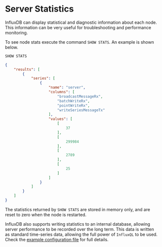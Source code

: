 # Server Statistics
InfluxDB can display statistical and diagnostic information about each node. This information can be very useful for troubleshooting and performance monitoring.

To see node stats execute the command `SHOW STATS`. An example is shown below.

```sql
SHOW STATS
```

```json
{
    "results": [
        {
            "series": [
                {
                    "name": "server",
                    "columns": [
                        "broadcastMessageRx",
                        "batchWriteRx",
                        "pointWriteRx",
                        "writeSeriesMessageTx"
                    ],
                    "values": [
                        [
                            37
                        ],
                        [
                            299984
                        ],
                        [
                            2789
                        ],
                        [
                            25
                        ]
                    ]
                }
            ]
        }
    ]
}
```

The statistics returned by `SHOW STATS` are stored in memory only, and are reset to zero when the node is restarted.

InfluxDB also supports writing statistics to an internal database, allowing server performance to be recorded over the long term. This data is written as standard time-series data, allowing the full power of `InfluxQL` to be used. Check the [example configuration file](https://github.com/influxdb/influxdb/blob/master/etc/config.sample.toml) for full details.

